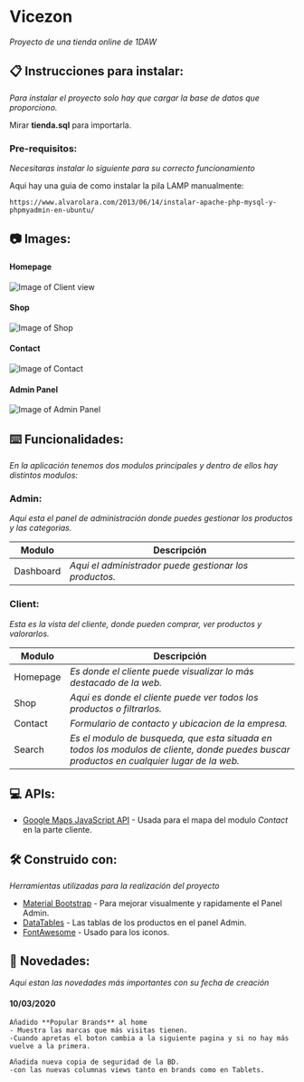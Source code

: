 # Vicezon

_Proyecto de una tienda online de 1DAW_

## 📋 Instrucciones para instalar:

_Para instalar el proyecto solo hay que cargar la base de datos que proporciono._

Mirar **tienda.sql** para importarla.

### Pre-requisitos:

_Necesitaras instalar lo siguiente para su correcto funcionamiento_

Aqui hay una guia de como instalar la pila LAMP manualmente:
```
https://www.alvarolara.com/2013/06/14/instalar-apache-php-mysql-y-phpmyadmin-en-ubuntu/
```

## 📷 Images:
#### Homepage
![Image of Client view](https://i.imgur.com/ytT7vZu.jpg)
#### Shop
![Image of Shop](https://i.imgur.com/YKTPp3i.png)
#### Contact
![Image of Contact](https://i.imgur.com/wrC01mc.png)
#### Admin Panel
![Image of Admin Panel](https://i.imgur.com/u2nB71P.png)

## ⌨️ Funcionalidades:
_En la aplicación tenemos dos modulos principales y dentro de ellos hay distintos modulos:_

### Admin: 

*Aquí esta el panel de administración donde puedes gestionar los productos y las categorias.*

| Modulo | Descripción |
| --- | --- |
| Dashboard | *Aqui el administrador puede gestionar los productos.* |

### Client:

*Esta es la vista del cliente, donde pueden comprar, ver productos y valorarlos.*
  
| Modulo | Descripción |
| --- | --- |
| Homepage | *Es donde el cliente puede visualizar lo más destacado de la web.* |
| Shop | *Aqui es donde el cliente puede ver todos los productos o filtrarlos.* |
| Contact | *Formulario de contacto y ubicacion de la empresa.* |
| Search | *Es el modulo de busqueda, que esta situada en todos los modulos de cliente, donde puedes buscar productos en cualquier lugar de la web.* |

## 💻 APIs:
* [Google Maps JavaScript API](https://developers.google.com/maps/documentation/javascript/tutorial?hl=es) - Usada para el mapa del modulo *Contact* en la parte cliente.

## 🛠️ Construido con:

_Herramientas utilizadas para la realización del proyecto_

* [Material Bootstrap](https://mdbootstrap.com/) - Para mejorar visualmente y rapidamente el Panel Admin.
* [DataTables](https://datatables.net/) - Las tablas de los productos en el panel Admin.
* [FontAwesome](https://fontawesome.com/) - Usado para los iconos.

## 📑 Novedades:
_Aqui estan las novedades más importantes con su fecha de creación_

#### 10/03/2020
```
Añadido **Popular Brands** al home
- Muestra las marcas que más visitas tienen.
-Cuando apretas el boton cambia a la siguiente pagina y si no hay más vuelve a la primera.

Añadida nueva copia de seguridad de la BD.
-con las nuevas columnas views tanto en brands como en Tablets.
```

